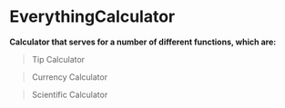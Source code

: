 # EverythingCalculator
**Calculator that serves for a number of different functions, which are:**
> Tip Calculator

> Currency Calculator

> Scientific Calculator
